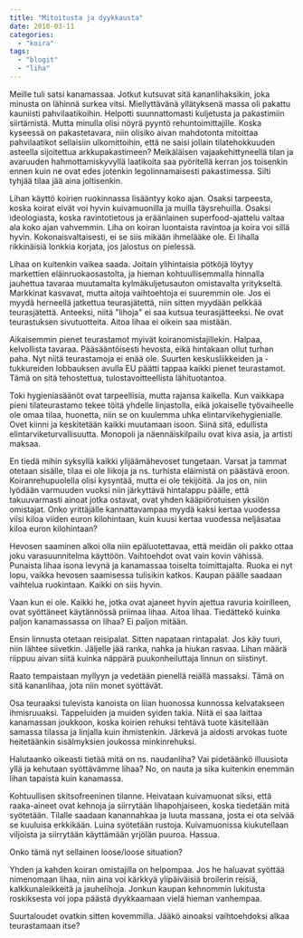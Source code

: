 ```yaml
---
title: "Mitoitusta ja dyykkausta"
date: 2010-03-11
categories: 
  - "koira"
tags: 
  - "blogit"
  - "liha"
---
```


Meille tuli satsi kanamassaa. Jotkut kutsuvat sitä kananlihaksikin, joka minusta on lähinnä surkea vitsi. Miellyttävänä yllätyksenä massa oli pakattu kauniisti pahvilaatikoihin. Helpotti suunnattomasti kuljetusta ja pakastimiin siirtämistä. Mutta minulla olisi nöyrä pyyntö rehuntoimittajille. Koska kyseessä on pakastetavara, niin olisiko aivan mahdotonta mitoittaa pahvilaatikot sellaisiin ulkomittoihin, että ne saisi jollain tilatehokkuuden asteella sijoitettua arkkupakastimeen? Meikäläisen vajaakehittyneellä tilan ja avaruuden hahmottamiskyvyllä laatikoita saa pyöritellä kerran jos toisenkin ennen kuin ne ovat edes jotenkin legolinnamaisesti pakastimessa. Silti tyhjää tilaa jää aina joltisenkin.

<!--more-->Lihan käyttö koirien ruokinnassa lisääntyy koko ajan. Osaksi tarpeesta, koska koirat eivät voi hyvin kuivamuonilla ja muilla täysrehuilla. Osaksi ideologiasta, koska ravintotietous ja eräänlainen superfood-ajattelu valtaa ala koko ajan vahvemmin. Liha on koiran luontaista ravintoa ja koira voi sillä hyvin. Kokonaisvaltaisesti, ei se siis mikään ihmelääke ole. Ei lihalla rikkinäisiä lonkkia korjata, jos jalostus on pielessä.

Lihaa on kuitenkin vaikea saada. Joitain ylihintaisia pötköjä löytyy markettien eläinruokaosastolta, ja hieman kohtuullisemmalla hinnalla jauhettua tavaraa muutamalta kylmäkuljetusauton omistavalta yritykseltä. Markkinat kasvavat, mutta aitoja vaihtoehtoja ei suuremmin ole. Jos ei myydä herneellä jatkettua teurasjätettä, niin sitten myydään pelkkää teurasjätettä. Anteeksi, niitä "lihoja" ei saa kutsua teurasjätteeksi. Ne ovat teurastuksen sivutuotteita. Aitoa lihaa ei oikein saa mistään.

Aikaisemmin pienet teurastamot myivät koiranomistajillekin. Halpaa, kelvollista tavaraa. Pääsääntöisesti hevosta, eikä hintakaan ollut turhan paha. Nyt niitä teurastamoja ei enää ole. Suurten keskusliikkeiden ja -tukkureiden lobbauksen avulla EU päätti tappaa kaikki pienet teurastamot. Tämä on sitä tehostettua, tulostavoitteellista lähituotantoa.

Toki hygieniasäänöt ovat tarpeellisia, mutta rajansa kaikella. Kun vaikkapa pieni tilateurastamo tekee töitä yhdelle linjastolla, eikä jokaiselle työvaiheelle ole omaa tilaa, huonetta, niin se on kuulemma uhka elintarvikehygienialle. Ovet kiinni ja keskitetään kaikki muutamaan isoon. Siinä sitä, edullista elintarviketurvallisuutta. Monopoli ja näennäiskilpailu ovat kiva asia, ja artisti maksaa.

En tiedä mihin syksyllä kaikki ylijäämähevoset tungetaan. Varsat ja tammat otetaan sisälle, tilaa ei ole liikoja ja ns. turhista eläimistä on päästävä eroon. Koiranrehupuolella olisi kysyntää, mutta ei ole tekijöitä. Ja jos on, niin lyödään varmuuden vuoksi niin järkyttävä hintalappu päälle, että takuuvarmasti ainoat jotka ostavat, ovat yhden kääpiörotuisen yksilön omistajat. Onko yrittäjälle kannattavampaa myydä kaksi kertaa vuodessa viisi kiloa viiden euron kilohintaan, kuin kuusi kertaa vuodessa neljäsataa kiloa euron kilohintaan?

Hevosen saaminen alkoi olla niin epäluotettavaa, että meidän oli pakko ottaa joku varasuunnitelma käyttöön. Vaihtoehdot ovat vain kovin vähissä. Punaista lihaa isona levynä ja kanamassaa toiselta toimittajalta. Ruoka ei nyt lopu, vaikka hevosen saamisessa tulisikin katkos. Kaupan päälle saadaan vaihtelua ruokintaan. Kaikki on siis hyvin.

Vaan kun ei ole. Kaikki he, jotka ovat ajaneet hyvin ajettua ravuria koirilleen, ovat syöttäneet käytännössä priimaa lihaa. Aitoa lihaa. Tiedättekö kuinka paljon kanamassassa on lihaa? Ei paljon mitään.

Ensin linnusta otetaan reisipalat. Sitten napataan rintapalat. Jos käy tuuri, niin lähtee siivetkin. Jäljelle jää ranka, nahka ja hiukan rasvaa. Lihan määrä riippuu aivan siitä kuinka näppärä puukonheiluttaja linnun on siistinyt.

Raato tempaistaan myllyyn ja vedetään pienellä reiällä massaksi. Tämä on sitä kananlihaa, jota niin monet syöttävät.

Osa teuraaksi tulevista kanoista on liian huonossa kunnossa kelvatakseen ihmisruuaksi. Tappeluiden ja muiden syiden takia. Niitä ei saa laittaa kanamassan joukkoon, koska koirien rehuksi tehtävä tuote käsitellään samassa tilassa ja linjalla kuin ihmistenkin. Järkevä ja aidosti arvokas tuote heitetäänkin sisälmyksien joukossa minkinrehuksi.

Halutaanko oikeasti tietää mitä on ns. naudanliha? Vai pidetäänkö illuusiota yllä ja kehutaan syöttävämme lihaa? No, on nauta ja sika kuitenkin enemmän lihan tapaista kuin kanamassa.

Kohtuullisen skitsofreeninen tilanne. Heivataan kuivamuonat siksi, että raaka-aineet ovat kehnoja ja siirrytään lihapohjaiseen, koska tiedetään mitä syötetään. Tilalle saadaan kanannahkaa ja luuta massana, josta ei ota selvää se kuuluisa erkkikään. Luina syötetään rustoja. Kuivamuonissa kiukutellaan viljoista ja siirrytään käyttämään yrjölän puuroa. Hassua.

Onko tämä nyt sellainen loose/loose situation?

Yhden ja kahden koiran omistajilla on helpompaa. Jos he haluavat syöttää nimenomaan lihaa, niin aina voi kärkkyä ylipäiväisiä broilerin reisiä, kalkkunaleikkeitä ja jauhelihoja. Jonkun kaupan kehnommin lukitusta roskiksesta voi jopa päästä dyykkaamaan vielä hieman vanhempaa.

Suurtaloudet ovatkin sitten kovemmilla. Jääkö ainoaksi vaihtoehdoksi alkaa teurastamaan itse?
